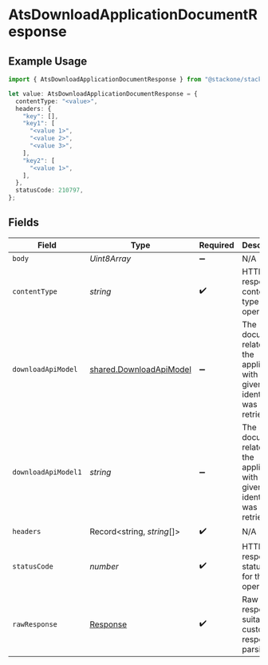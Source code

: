 # AtsDownloadApplicationDocumentResponse

## Example Usage

```typescript
import { AtsDownloadApplicationDocumentResponse } from "@stackone/stackone-client-ts/sdk/models/operations";

let value: AtsDownloadApplicationDocumentResponse = {
  contentType: "<value>",
  headers: {
    "key": [],
    "key1": [
      "<value 1>",
      "<value 2>",
      "<value 3>",
    ],
    "key2": [
      "<value 1>",
    ],
  },
  statusCode: 210797,
};
```

## Fields

| Field                                                                             | Type                                                                              | Required                                                                          | Description                                                                       |
| --------------------------------------------------------------------------------- | --------------------------------------------------------------------------------- | --------------------------------------------------------------------------------- | --------------------------------------------------------------------------------- |
| `body`                                                                            | *Uint8Array*                                                                      | :heavy_minus_sign:                                                                | N/A                                                                               |
| `contentType`                                                                     | *string*                                                                          | :heavy_check_mark:                                                                | HTTP response content type for this operation                                     |
| `downloadApiModel`                                                                | [shared.DownloadApiModel](../../../sdk/models/shared/downloadapimodel.md)         | :heavy_minus_sign:                                                                | The document related to the application with the given identifiers was retrieved. |
| `downloadApiModel1`                                                               | *string*                                                                          | :heavy_minus_sign:                                                                | The document related to the application with the given identifiers was retrieved. |
| `headers`                                                                         | Record<string, *string*[]>                                                        | :heavy_check_mark:                                                                | N/A                                                                               |
| `statusCode`                                                                      | *number*                                                                          | :heavy_check_mark:                                                                | HTTP response status code for this operation                                      |
| `rawResponse`                                                                     | [Response](https://developer.mozilla.org/en-US/docs/Web/API/Response)             | :heavy_check_mark:                                                                | Raw HTTP response; suitable for custom response parsing                           |